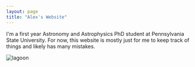 ```yaml
---
layout: page
title: "Alex's Website"
---
```


I'm a first year Astronomy and Astrophysics PhD student at Pennsylvania State University. For now, this website is mostly just for me 
to keep track of things and likely has many mistakes.

![lagoon](/assets/lagoon_pic.png)
